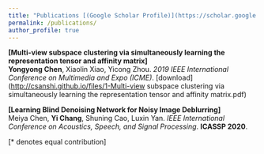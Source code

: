 ```yaml
---
title: "Publications [(Google Scholar Profile)](https://scholar.google.com.hk/citations?user=I1nZ67YAAAAJ&hl=en)"
permalink: /publications/
author_profile: true
---
```

<b>[Multi-view subspace clustering via simultaneously learning the representation tensor and affinity matrix]</b> <br> 
<b>Yongyong Chen</b>, Xiaolin Xiao, Yicong Zhou.
<i>2019 IEEE International Conference on Multimedia and Expo (ICME)</i>.
[download](http://csanshi.github.io/files/1-Multi-view subspace clustering via simultaneously learning the representation tensor and affinity matrix.pdf)

<b>[Learning Blind Denoising Network for Noisy Image Deblurring]</b> <br> 
Meiya Chen, <b>Yi Chang</b>, Shuning Cao, Luxin Yan.
<i>IEEE International Conference on Acoustics, Speech, and Signal Processing</i>. <b>ICASSP 2020</b>.

[\* denotes equal contribution]
